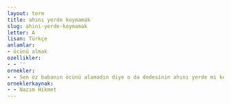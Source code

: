 ```yaml
---
layout: term
title: ahını yerde koymamak
slug: ahini-yerde-koymamak
letter: A
lisan: Türkçe
anlamlar:
- öcünü almak
ozellikler:
- - ''
ornekler:
- - Sen öz babanın öcünü alamadın diye o da dedesinin ahını yerde mi koyacaktı?
orneklerkaynak:
- - Nazım Hikmet
---
```

